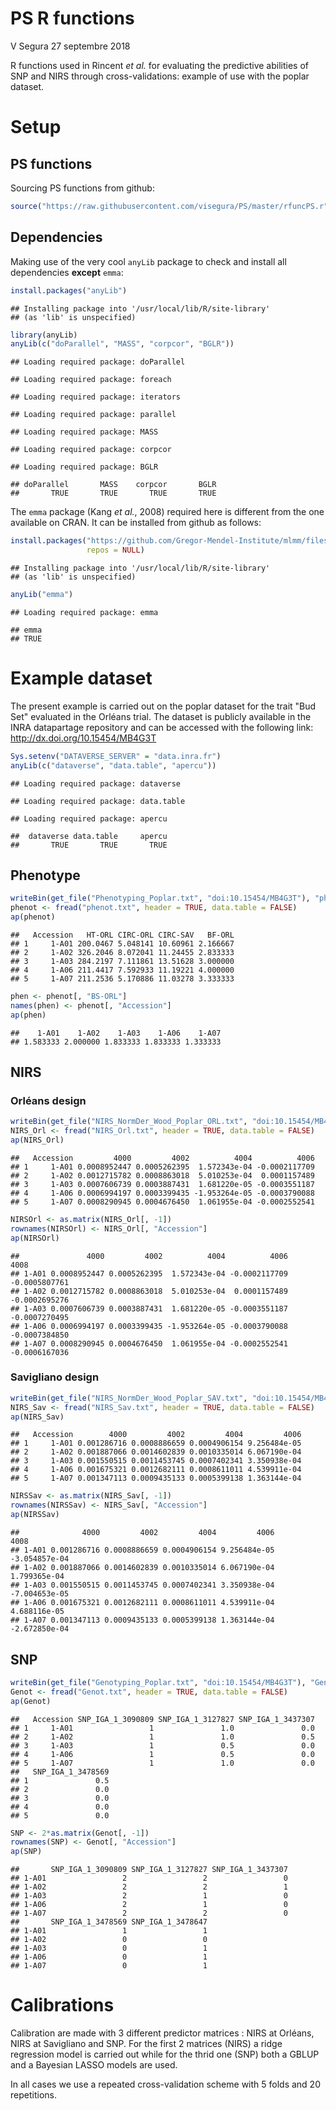 PS R functions
================
V Segura
27 septembre 2018

R functions used in Rincent *et al.* for evaluating the predictive abilities of SNP and NIRS through cross-validations: example of use with the poplar dataset.

Setup
=====

PS functions
------------

Sourcing PS functions from github:

``` r
source("https://raw.githubusercontent.com/visegura/PS/master/rfuncPS.r")
```

Dependencies
------------

Making use of the very cool `anyLib` package to check and install all dependencies **except** `emma`:

``` r
install.packages("anyLib")
```

    ## Installing package into '/usr/local/lib/R/site-library'
    ## (as 'lib' is unspecified)

``` r
library(anyLib)
anyLib(c("doParallel", "MASS", "corpcor", "BGLR"))
```

    ## Loading required package: doParallel

    ## Loading required package: foreach

    ## Loading required package: iterators

    ## Loading required package: parallel

    ## Loading required package: MASS

    ## Loading required package: corpcor

    ## Loading required package: BGLR

    ## doParallel       MASS    corpcor       BGLR 
    ##       TRUE       TRUE       TRUE       TRUE

The `emma` package (Kang *et al.*, 2008) required here is different from the one available on CRAN. It can be installed from github as follows:

``` r
install.packages("https://github.com/Gregor-Mendel-Institute/mlmm/files/1356516/emma_1.1.2.tar.gz",
                 repos = NULL)
```

    ## Installing package into '/usr/local/lib/R/site-library'
    ## (as 'lib' is unspecified)

``` r
anyLib("emma")
```

    ## Loading required package: emma

    ## emma 
    ## TRUE

Example dataset
===============

The present example is carried out on the poplar dataset for the trait "Bud Set" evaluated in the Orléans trial. The dataset is publicly available in the INRA datapartage repository and can be accessed with the following link: <http://dx.doi.org/10.15454/MB4G3T>

``` r
Sys.setenv("DATAVERSE_SERVER" = "data.inra.fr")
anyLib(c("dataverse", "data.table", "apercu"))
```

    ## Loading required package: dataverse

    ## Loading required package: data.table

    ## Loading required package: apercu

    ##  dataverse data.table     apercu 
    ##       TRUE       TRUE       TRUE

Phenotype
---------

``` r
writeBin(get_file("Phenotyping_Poplar.txt", "doi:10.15454/MB4G3T"), "phenot.txt")
phenot <- fread("phenot.txt", header = TRUE, data.table = FALSE)
ap(phenot)
```

    ##   Accession   HT-ORL CIRC-ORL CIRC-SAV   BF-ORL
    ## 1     1-A01 200.0467 5.048141 10.60961 2.166667
    ## 2     1-A02 326.2046 8.072041 11.24455 2.833333
    ## 3     1-A03 284.2197 7.111861 13.51628 3.000000
    ## 4     1-A06 211.4417 7.592933 11.19221 4.000000
    ## 5     1-A07 211.2536 5.170886 11.03278 3.333333

``` r
phen <- phenot[, "BS-ORL"]
names(phen) <- phenot[, "Accession"]
ap(phen)
```

    ##    1-A01    1-A02    1-A03    1-A06    1-A07 
    ## 1.583333 2.000000 1.833333 1.833333 1.333333

NIRS
----

### Orléans design

``` r
writeBin(get_file("NIRS_NormDer_Wood_Poplar_ORL.txt", "doi:10.15454/MB4G3T"), "NIRS_Orl.txt")
NIRS_Orl <- fread("NIRS_Orl.txt", header = TRUE, data.table = FALSE)
ap(NIRS_Orl)
```

    ##   Accession         4000         4002          4004          4006
    ## 1     1-A01 0.0008952447 0.0005262395  1.572343e-04 -0.0002117709
    ## 2     1-A02 0.0012715782 0.0008863018  5.010253e-04  0.0001157489
    ## 3     1-A03 0.0007606739 0.0003887431  1.681220e-05 -0.0003551187
    ## 4     1-A06 0.0006994197 0.0003399435 -1.953264e-05 -0.0003790088
    ## 5     1-A07 0.0008290945 0.0004676450  1.061955e-04 -0.0002552541

``` r
NIRSOrl <- as.matrix(NIRS_Orl[, -1])
rownames(NIRSOrl) <- NIRS_Orl[, "Accession"]
ap(NIRSOrl)
```

    ##               4000         4002          4004          4006          4008
    ## 1-A01 0.0008952447 0.0005262395  1.572343e-04 -0.0002117709 -0.0005807761
    ## 1-A02 0.0012715782 0.0008863018  5.010253e-04  0.0001157489 -0.0002695276
    ## 1-A03 0.0007606739 0.0003887431  1.681220e-05 -0.0003551187 -0.0007270495
    ## 1-A06 0.0006994197 0.0003399435 -1.953264e-05 -0.0003790088 -0.0007384850
    ## 1-A07 0.0008290945 0.0004676450  1.061955e-04 -0.0002552541 -0.0006167036

### Savigliano design

``` r
writeBin(get_file("NIRS_NormDer_Wood_Poplar_SAV.txt", "doi:10.15454/MB4G3T"), "NIRS_Sav.txt")
NIRS_Sav <- fread("NIRS_Sav.txt", header = TRUE, data.table = FALSE)
ap(NIRS_Sav)
```

    ##   Accession        4000         4002         4004         4006
    ## 1     1-A01 0.001286716 0.0008886659 0.0004906154 9.256484e-05
    ## 2     1-A02 0.001887066 0.0014602839 0.0010335014 6.067190e-04
    ## 3     1-A03 0.001550515 0.0011453745 0.0007402341 3.350938e-04
    ## 4     1-A06 0.001675321 0.0012682111 0.0008611011 4.539911e-04
    ## 5     1-A07 0.001347113 0.0009435133 0.0005399138 1.363144e-04

``` r
NIRSSav <- as.matrix(NIRS_Sav[, -1])
rownames(NIRSSav) <- NIRS_Sav[, "Accession"]
ap(NIRSSav)
```

    ##              4000         4002         4004         4006          4008
    ## 1-A01 0.001286716 0.0008886659 0.0004906154 9.256484e-05 -3.054857e-04
    ## 1-A02 0.001887066 0.0014602839 0.0010335014 6.067190e-04  1.799365e-04
    ## 1-A03 0.001550515 0.0011453745 0.0007402341 3.350938e-04 -7.004653e-05
    ## 1-A06 0.001675321 0.0012682111 0.0008611011 4.539911e-04  4.688116e-05
    ## 1-A07 0.001347113 0.0009435133 0.0005399138 1.363144e-04 -2.672850e-04

SNP
---

``` r
writeBin(get_file("Genotyping_Poplar.txt", "doi:10.15454/MB4G3T"), "Genot.txt")
Genot <- fread("Genot.txt", header = TRUE, data.table = FALSE)
ap(Genot)
```

    ##   Accession SNP_IGA_1_3090809 SNP_IGA_1_3127827 SNP_IGA_1_3437307
    ## 1     1-A01                 1               1.0               0.0
    ## 2     1-A02                 1               1.0               0.5
    ## 3     1-A03                 1               0.5               0.0
    ## 4     1-A06                 1               0.5               0.0
    ## 5     1-A07                 1               1.0               0.0
    ##   SNP_IGA_1_3478569
    ## 1               0.5
    ## 2               0.0
    ## 3               0.0
    ## 4               0.0
    ## 5               0.0

``` r
SNP <- 2*as.matrix(Genot[, -1])
rownames(SNP) <- Genot[, "Accession"]
ap(SNP)
```

    ##       SNP_IGA_1_3090809 SNP_IGA_1_3127827 SNP_IGA_1_3437307
    ## 1-A01                 2                 2                 0
    ## 1-A02                 2                 2                 1
    ## 1-A03                 2                 1                 0
    ## 1-A06                 2                 1                 0
    ## 1-A07                 2                 2                 0
    ##       SNP_IGA_1_3478569 SNP_IGA_1_3478647
    ## 1-A01                 1                 1
    ## 1-A02                 0                 0
    ## 1-A03                 0                 1
    ## 1-A06                 0                 1
    ## 1-A07                 0                 1

Calibrations
============

Calibration are made with 3 different predictor matrices : NIRS at Orléans, NIRS at Savigliano and SNP. For the first 2 matrices (NIRS) a ridge regression model is carried out while for the thrid one (SNP) both a GBLUP and a Bayesian LASSO models are used.

In all cases we use a repeated cross-validation scheme with 5 folds and 20 repetitions.

<!-- ## NIRS Orléans -->
<!-- ```{r NIRS Orl ridge, cache = TRUE} -->
<!-- NIRSOrl_RidgeBLUP <- RidgeBLUP(Y = phen, X = NIRSOrl, fold = 5, iter = 20, cores = 10, -->
<!--                                lambda = seq(from = 1, to = 2001, by = 20)) -->
<!-- ``` -->
<!-- Cross-validation statistics: -->
<!-- ```{r} -->
<!-- colMeans(NIRSOrl_RidgeBLUP[["CVstats"]]) -->
<!-- ``` -->
<!-- ## NIRS Savigliano -->
<!-- ```{r NIRS Sav ridge, cache = TRUE} -->
<!-- NIRSSav_RidgeBLUP <- RidgeBLUP(Y = phen, X = NIRSSav, fold = 5, iter = 20, cores = 10, -->
<!--                                lambda = seq(from = 1, to = 2001, by = 20)) -->
<!-- ``` -->
<!-- Cross-validation statistics: -->
<!-- ```{r} -->
<!-- colMeans(NIRSSav_RidgeBLUP[["CVstats"]]) -->
<!-- ``` -->
<!-- ## SNP -->
<!-- ### GBLUP -->
<!-- ```{r SNP GBLUP, cache = TRUE} -->
<!-- SNP_GBLUP <- GBLUP(Y = phen, X = SNP, fold = 5, iter = 20, cores = 10) -->
<!-- ``` -->
<!-- Cross-validation statistics: -->
<!-- ```{r} -->
<!-- colMeans(SNP_GBLUP[["CVstats"]]) -->
<!-- ``` -->
<!-- ### Bayesian LASSO -->
<!-- Note that we use the genomic heritability estimates previously computed with GBLUP as a prior for the trait heritability. -->
<!-- ```{r} -->
<!-- SNP_GBLUP$h2 -->
<!-- ``` -->
<!-- ```{r SNP BL, cache = TRUE} -->
<!-- SNP_BL <- BL(Y = phen, X = SNP, fold = 5, iter = 20, cores = 10, -->
<!--              nIterBGLR = 30000, burnInBGLR = 5000, thinBGLR = 1, -->
<!--              h2 = SNP_GBLUP$h2) -->
<!-- ``` -->
<!-- Cross-validation statistics: -->
<!-- ```{r} -->
<!-- colMeans(SNP_BL[["CVstats"]]) -->
<!-- ``` -->
